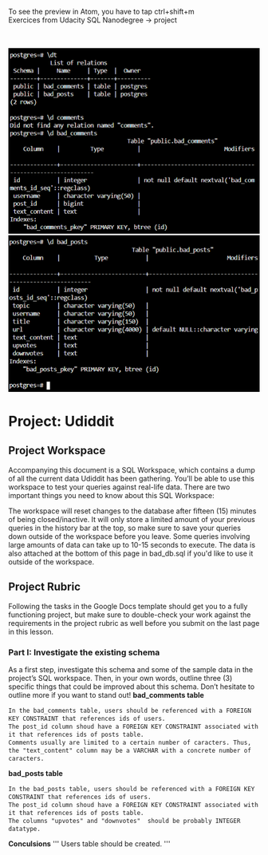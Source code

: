 
To see the preview in Atom, you have to tap ctrl+shift+m </br>
Exercices from Udacity SQL Nanodegree -> project  </br> </br> </br>


![](schema_andtables.PNG)
![](badposts.PNG)



# Project: Udiddit


## Project Workspace
Accompanying this document is a SQL Workspace, which contains a dump of all the current data Udiddit has been gathering. You’ll be able to use this workspace to test your queries against real-life data. There are two important things you need to know about this SQL Workspace:

The workspace will reset changes to the database after fifteen (15) minutes of being closed/inactive. It will only store a limited amount of your previous queries in the history bar at the top, so make sure to save your queries down outside of the workspace before you leave.
Some queries involving large amounts of data can take up to 10-15 seconds to execute.
The data is also attached at the bottom of this page in bad_db.sql if you'd like to use it outside of the workspace.

## Project Rubric
Following the tasks in the Google Docs template should get you to a fully functioning project, but make sure to double-check your work against the requirements in the project rubric as well before you submit on the last page in this lesson.



### Part I: Investigate the existing schema
As a first step, investigate this schema and some of the sample data in the project’s SQL workspace. Then, in your own words, outline three (3) specific things that could be improved about this schema. Don’t hesitate to outline more if you want to stand out!
__bad_comments table__
```
In the bad_comments table, users should be referenced with a FOREIGN KEY CONSTRAINT that references ids of users.
The post_id column shoud have a FOREIGN KEY CONSTRAINT associated with it that references ids of posts table.
Comments usually are limited to a certain number of caracters. Thus, the "text_content" column may be a VARCHAR with a concrete number of
caracters.
```
__bad_posts table__
```
In the bad_posts table, users should be referenced with a FOREIGN KEY CONSTRAINT that references ids of users.
The post_id column shoud have a FOREIGN KEY CONSTRAINT associated with it that references ids of posts table.
The columns "upvotes" and "downvotes"  should be probably INTEGER datatype.
```
__Conculsions__
'''
Users table should be created.
'''